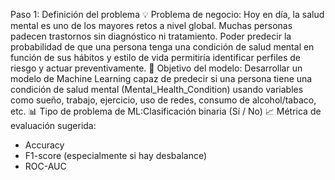 Paso 1: Definición del problema
💡 Problema de negocio: Hoy en día, la salud mental es uno de los mayores retos a nivel global. Muchas personas padecen trastornos sin diagnóstico ni tratamiento. Poder predecir la probabilidad de que una persona tenga una condición de salud mental en función de sus hábitos y estilo de vida permitiría identificar perfiles de riesgo y actuar preventivamente.
🎯 Objetivo del modelo: Desarrollar un modelo de Machine Learning capaz de predecir si una persona tiene una condición de salud mental (Mental_Health_Condition) usando variables como sueño, trabajo, ejercicio, uso de redes, consumo de alcohol/tabaco, etc.
📊 Tipo de problema de ML:Clasificación binaria (Sí / No)
📈 Métrica de evaluación sugerida:
* Accuracy
* F1-score (especialmente si hay desbalance)
* ROC-AUC


